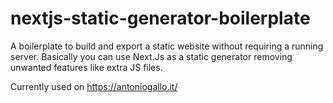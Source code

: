 # nextjs-static-generator-boilerplate
A boilerplate to build and export a static website without requiring a running server. Basically you can use Next.Js as a static generator removing unwanted features like extra JS files.

Currently used on https://antoniogallo.it/
